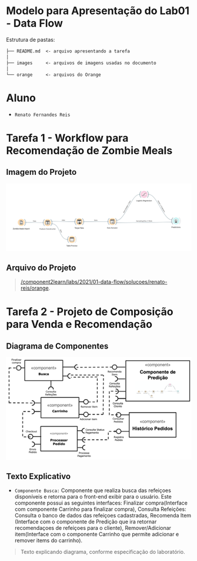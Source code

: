 # Modelo para Apresentação do Lab01 - Data Flow

Estrutura de pastas:

~~~
├── README.md  <- arquivo apresentando a tarefa
│
├── images     <- arquivos de imagens usadas no documento
│
└── orange     <- arquivos do Orange
~~~

# Aluno
* `Renato Fernandes Reis`

# Tarefa 1 - Workflow para Recomendação de Zombie Meals

## Imagem do Projeto
![Workflow Orange](images/orange-zombie-meals-prediction.png)

## Arquivo do Projeto
> [/component2learn/labs/2021/01-data-flow/solucoes/renato-reis/orange](/component2learn/labs/2021/01-data-flow/solucoes/renato-reis/orange/zombie-meals.ows).

# Tarefa 2 - Projeto de Composição para Venda e Recomendação

## Diagrama de Componentes

![Diagrama Venda](images/diagrama-componentes-venda.png)

## Texto Explicativo


* `Componente Busca:` Componente que realiza busca das refeiçoes disponíveis e retorna para o front-end exibir para o usuário. Este componente possui as seguintes interfaces: Finalizar compra(Interface com componente Carrinho para finalizar compra), Consulta Refeições: Consulta o banco de dados das refeiçoes cadastradas, Recomenda Item (Interface com o componente de Predição que ira retornar recomendaçoes de refeiçoes para o cliente), Remover/Adicionar item(Interface com o componente Carrinho que permite adicionar e remover items do carrinho).

> Texto explicando diagrama, conforme especificação do laboratório.

